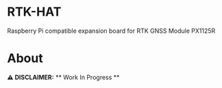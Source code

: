 # RTK-HAT
Raspberry Pi compatible expansion board for RTK GNSS Module PX1125R

# About
**:warning: DISCLAIMER:**
** Work In Progress **
